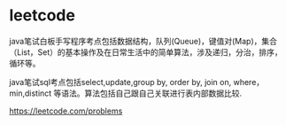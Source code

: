 # leetcode
java笔试白板手写程序考点包括数据结构，队列(Queue)，键值对(Map)，集合（List，Set）的基本操作及在日常生活中的简单算法，涉及递归，分治，排序，循环等。

java笔试sql考点包括select,update,group by, order by, join on, where，min,distinct 等语法。算法包括自己跟自己关联进行表内部数据比较.

https://leetcode.com/problems
